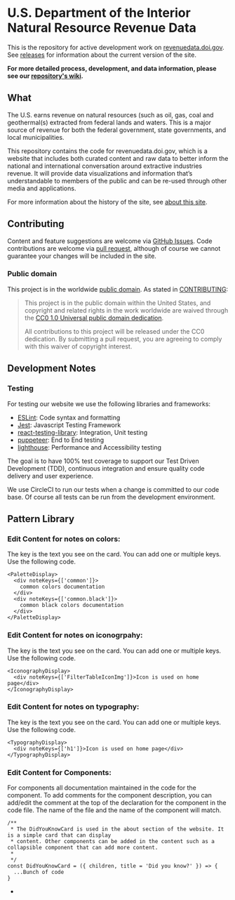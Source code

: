 # U.S. Department of the Interior Natural Resource Revenue Data

This is the repository for active development work on [revenuedata.doi.gov](https://revenuedata.doi.gov). See [releases](https://github.com/ONRR/nrrd/releases) for information about the current version of the site.

**For more detailed process, development, and data information, please see our [repository's wiki](https://github.com/ONRR/nrrd/wiki).**

## What

The U.S. earns revenue on natural resources (such as oil, gas, coal and geothermal(s) extracted from federal lands and waters. This is a major source of revenue for both the federal government, state governments, and local municipalities.

This repository contains the code for revenuedata.doi.gov, which is a website that includes both curated content and raw data to better inform the national and international conversation around extractive industries revenue. It will provide data visualizations and information that’s  understandable to members of the public and can be re-used through other media and applications.

For more information about the history of the site, see [about this site](https://revenuedata.doi.gov/about/).

## Contributing
Content and feature suggestions are welcome via [GitHub Issues](https://github.com/ONRR/nrrd/issues). Code contributions are welcome via [pull request](https://help.github.com/articles/using-pull-requests/), although of course we cannot guarantee your changes will be included in the site.

### Public domain

This project is in the worldwide [public domain](LICENSE.md). As stated in [CONTRIBUTING](CONTRIBUTING.md):

> This project is in the public domain within the United States, and copyright and related rights in the work worldwide are waived through the [CC0 1.0 Universal public domain dedication](https://creativecommons.org/publicdomain/zero/1.0/).
>
> All contributions to this project will be released under the CC0 dedication. By submitting a pull request, you are agreeing to comply with this waiver of copyright interest.

## Development Notes

### Testing

For testing our website we use the following libraries and frameworks:

 - [ESLint](https://eslint.org/): Code syntax and formatting
 - [Jest](https://jestjs.io/en/): Javascript Testing Framework
 - [react-testing-library](https://testing-library.com/docs/intro): Integration, Unit testing
 - [puppeteer](https://github.com/puppeteer/puppeteer): End to End testing
 - [lighthouse](https://github.com/GoogleChrome/lighthouse): Performance and Accessibility testing

The goal is to have 100% test coverage to support our Test Driven Development (TDD), continuous integration and ensure quality code delivery and user experience.

We use CircleCI to run our tests when a change is committed to our code base. Of course all tests can be run from the development environment.

## Pattern Library
### Edit Content for notes on colors:
The key is the text you see on the card. You can add one or multiple keys. Use the following code.
```
<PaletteDisplay>
  <div noteKeys={['common']}>
    common colors documentation
  </div>
  <div noteKeys={['common.black']}>
    common black colors documentation
  </div>
</PaletteDisplay>
```
### Edit Content for notes on iconogrpahy:
The key is the text you see on the card. You can add one or multiple keys. Use the following code.
```
<IconographyDisplay>
  <div noteKeys={['FilterTableIconImg']}>Icon is used on home page</div>
</IconographyDisplay>
```
### Edit Content for notes on typography:
The key is the text you see on the card. You can add one or multiple keys. Use the following code.
```
<TypographyDisplay>
  <div noteKeys={['h1']}>Icon is used on home page</div>
</TypographyDisplay>
```
### Edit Content for Components:
For components all documentation maintained in the code for the component. To add comments for the component description, you can add/edit the comment at the top of the declaration for the component in the code file. The name of the file and the name of the component will match.
```
/**
 * The DidYouKnowCard is used in the about section of the website. It is a simple card that can display
 * content. Other components can be added in the content such as a collapsible component that can add more content.
 *
 */
const DidYouKnowCard = ({ children, title = 'Did you know?' }) => {
  ...Bunch of code
}
```
+
